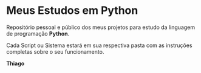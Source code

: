 # Meus Estudos em Python

Repositório pessoal e público dos meus projetos para estudo da linguagem de programação **Python**.

Cada Script ou Sistema estará em sua respectiva pasta com as instruções completas sobre o seu funcionamento.

**Thiago**

